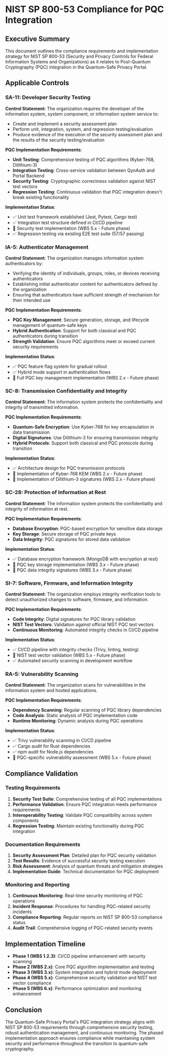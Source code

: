 # NIST SP 800-53 Compliance for PQC Integration

## Executive Summary

This document outlines the compliance requirements and implementation strategy for NIST SP 800-53 (Security and Privacy Controls for Federal Information Systems and Organizations) as it relates to Post-Quantum Cryptography (PQC) integration in the Quantum-Safe Privacy Portal.

## Applicable Controls

### SA-11: Developer Security Testing

**Control Statement**: The organization requires the developer of the information system, system component, or information system service to:
- Create and implement a security assessment plan
- Perform unit, integration, system, and regression testing/evaluation
- Produce evidence of the execution of the security assessment plan and the results of the security testing/evaluation

**PQC Implementation Requirements**:
- **Unit Testing**: Comprehensive testing of PQC algorithms (Kyber-768, Dilithium-3)
- **Integration Testing**: Cross-service validation between QynAuth and Portal Backend
- **Security Testing**: Cryptographic correctness validation against NIST test vectors
- **Regression Testing**: Continuous validation that PQC integration doesn't break existing functionality

**Implementation Status**:
- ✅ Unit test framework established (Jest, Pytest, Cargo test)
- ✅ Integration test structure defined in CI/CD pipeline
- 🔄 Security test implementation (WBS 5.x - Future phase)
- ✅ Regression testing via existing E2E test suite (57/57 passing)

### IA-5: Authenticator Management

**Control Statement**: The organization manages information system authenticators by:
- Verifying the identity of individuals, groups, roles, or devices receiving authenticators
- Establishing initial authenticator content for authenticators defined by the organization
- Ensuring that authenticators have sufficient strength of mechanism for their intended use

**PQC Implementation Requirements**:
- **PQC Key Management**: Secure generation, storage, and lifecycle management of quantum-safe keys
- **Hybrid Authentication**: Support for both classical and PQC authenticators during transition
- **Strength Validation**: Ensure PQC algorithms meet or exceed current security requirements

**Implementation Status**:
- ✅ PQC feature flag system for gradual rollout
- ✅ Hybrid mode support in authentication flows
- 🔄 Full PQC key management implementation (WBS 2.x - Future phase)

### SC-8: Transmission Confidentiality and Integrity

**Control Statement**: The information system protects the confidentiality and integrity of transmitted information.

**PQC Implementation Requirements**:
- **Quantum-Safe Encryption**: Use Kyber-768 for key encapsulation in data transmission
- **Digital Signatures**: Use Dilithium-3 for ensuring transmission integrity
- **Hybrid Protocols**: Support both classical and PQC protocols during transition

**Implementation Status**:
- ✅ Architecture design for PQC transmission protocols
- 🔄 Implementation of Kyber-768 KEM (WBS 2.x - Future phase)
- 🔄 Implementation of Dilithium-3 signatures (WBS 2.x - Future phase)

### SC-28: Protection of Information at Rest

**Control Statement**: The information system protects the confidentiality and integrity of information at rest.

**PQC Implementation Requirements**:
- **Database Encryption**: PQC-based encryption for sensitive data storage
- **Key Storage**: Secure storage of PQC private keys
- **Data Integrity**: PQC signatures for stored data validation

**Implementation Status**:
- ✅ Database encryption framework (MongoDB with encryption at rest)
- 🔄 PQC key storage implementation (WBS 3.x - Future phase)
- 🔄 PQC data integrity signatures (WBS 3.x - Future phase)

### SI-7: Software, Firmware, and Information Integrity

**Control Statement**: The organization employs integrity verification tools to detect unauthorized changes to software, firmware, and information.

**PQC Implementation Requirements**:
- **Code Integrity**: Digital signatures for PQC library validation
- **NIST Test Vectors**: Validation against official NIST PQC test vectors
- **Continuous Monitoring**: Automated integrity checks in CI/CD pipeline

**Implementation Status**:
- ✅ CI/CD pipeline with integrity checks (Trivy, linting, testing)
- 🔄 NIST test vector validation (WBS 5.x - Future phase)
- ✅ Automated security scanning in development workflow

### RA-5: Vulnerability Scanning

**Control Statement**: The organization scans for vulnerabilities in the information system and hosted applications.

**PQC Implementation Requirements**:
- **Dependency Scanning**: Regular scanning of PQC library dependencies
- **Code Analysis**: Static analysis of PQC implementation code
- **Runtime Monitoring**: Dynamic analysis during PQC operations

**Implementation Status**:
- ✅ Trivy vulnerability scanning in CI/CD pipeline
- ✅ Cargo audit for Rust dependencies
- ✅ npm audit for Node.js dependencies
- 🔄 PQC-specific vulnerability assessment (WBS 5.x - Future phase)

## Compliance Validation

### Testing Requirements

1. **Security Test Suite**: Comprehensive testing of all PQC implementations
2. **Performance Validation**: Ensure PQC integration meets performance requirements
3. **Interoperability Testing**: Validate PQC compatibility across system components
4. **Regression Testing**: Maintain existing functionality during PQC integration

### Documentation Requirements

1. **Security Assessment Plan**: Detailed plan for PQC security validation
2. **Test Results**: Evidence of successful security testing execution
3. **Risk Assessment**: Analysis of quantum threats and mitigation strategies
4. **Implementation Guide**: Technical documentation for PQC deployment

### Monitoring and Reporting

1. **Continuous Monitoring**: Real-time security monitoring of PQC operations
2. **Incident Response**: Procedures for handling PQC-related security incidents
3. **Compliance Reporting**: Regular reports on NIST SP 800-53 compliance status
4. **Audit Trail**: Comprehensive logging of PQC-related security events

## Implementation Timeline

- **Phase 1 (WBS 1.2.3)**: CI/CD pipeline enhancement with security scanning
- **Phase 2 (WBS 2.x)**: Core PQC algorithm implementation and testing
- **Phase 3 (WBS 3.x)**: System integration and hybrid mode deployment
- **Phase 4 (WBS 5.x)**: Comprehensive security validation and NIST test vector compliance
- **Phase 5 (WBS 6.x)**: Performance optimization and monitoring enhancement

## Conclusion

The Quantum-Safe Privacy Portal's PQC integration strategy aligns with NIST SP 800-53 requirements through comprehensive security testing, robust authentication management, and continuous monitoring. The phased implementation approach ensures compliance while maintaining system security and performance throughout the transition to quantum-safe cryptography.
